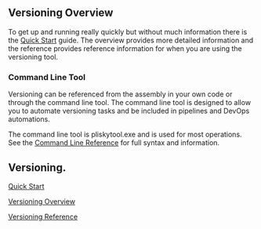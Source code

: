 ## Versioning Overview

To get up and running really quickly but without much information there is the [Quick Start](quickstart.md) guide.  The overview provides more detailed information and the reference provides reference information for when you are using the versioning tool.

### Command Line Tool

Versioning can be referenced from the assembly in your own code or through the command line tool.  The command line tool is designed to allow you to automate versioning tasks and be included in pipelines and DevOps automations.  

The command line tool is pliskytool.exe and is used for most operations.  See the [Command Line Reference](commandline.md) for full syntax and information.

## Versioning.

[Quick Start](version-quickstart.md)

[Versioning Overview](version-Overview.md)

[Versioning Reference](version-Reference.md)






